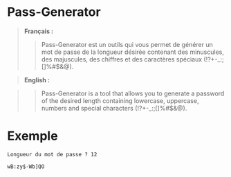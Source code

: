 Pass-Generator
=

> **Français :**
>> Pass-Generator est un outils qui vous permet de générer un mot de passe de la longueur désirée contenant des minuscules, des majuscules, des chiffres et des caractères spéciaux (!?+-_:;[]%#$&@).


> **English :**

>> Pass-Generator is a tool that allows you to generate a password of the desired length containing lowercase, uppercase, numbers and special characters (!?+-_:;[]%#$&@).

Exemple
=

```Longueur du mot de passe ? 12```

```wB:zy$-Wb]QO```
